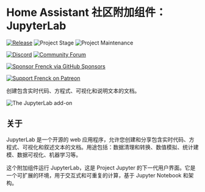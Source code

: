 # Home Assistant 社区附加组件：JupyterLab

[![Release][release-shield]][release] ![Project Stage][project-stage-shield] ![Project Maintenance][maintenance-shield]

[![Discord][discord-shield]][discord] [![Community Forum][forum-shield]][forum]

[![Sponsor Frenck via GitHub Sponsors][github-sponsors-shield]][github-sponsors]

[![Support Frenck on Patreon][patreon-shield]][patreon]

创建包含实时代码、方程式、可视化和说明文本的文档。

![The JupyterLab add-on][screenshot]

## 关于

JupyterLab 是一个开源的 web 应用程序，允许您创建和分享包含实时代码、方程式、可视化和叙述文本的文档。用途包括：数据清理和转换、数值模拟、统计建模、数据可视化、机器学习等。

这个附加组件运行 JupyterLab，这是 Project Jupyter 的下一代用户界面。它是一个可扩展的环境，用于交互式和可重复的计算，基于 Jupyter Notebook 和架构。

[discord-shield]: https://img.shields.io/discord/478094546522079232.svg
[discord]: https://discord.me/hassioaddons
[forum-shield]: https://img.shields.io/badge/community-forum-brightgreen.svg
[forum]: https://community.home-assistant.io/t/home-assistant-community-add-on-jupyterlab-lite/87337?u=frenck
[github-sponsors-shield]: https://frenck.dev/wp-content/uploads/2019/12/github_sponsor.png
[github-sponsors]: https://github.com/sponsors/frenck
[maintenance-shield]: https://img.shields.io/maintenance/yes/2025.svg
[patreon-shield]: https://frenck.dev/wp-content/uploads/2019/12/patreon.png
[patreon]: https://www.patreon.com/frenck
[project-stage-shield]: https://img.shields.io/badge/project%20stage-experimental-yellow.svg
[release-shield]: https://img.shields.io/badge/version-v0.15.9-blue.svg
[release]: https://github.com/hassio-addons/addon-jupyterlab/tree/v0.15.9
[screenshot]: https://github.com/hassio-addons/addon-jupyterlab/raw/main/images/screenshot.png